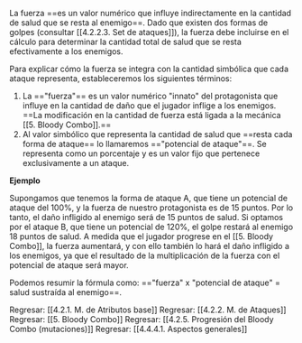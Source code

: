 
La fuerza ==es un valor numérico que influye indirectamente en la cantidad de salud que se resta al enemigo==. Dado que existen dos formas de golpes (consultar [[4.2.2.3. Set de ataques]]), la fuerza debe incluirse en el cálculo para determinar la cantidad total de salud que se resta efectivamente a los enemigos. 

Para explicar cómo la fuerza se integra con la cantidad simbólica que cada ataque representa, estableceremos los siguientes términos:

1. La =="fuerza"== es un valor numérico "innato" del protagonista que influye en la cantidad de daño que el jugador inflige a los enemigos. ==La modificación en la cantidad de fuerza está ligada a la mecánica [[5. Bloody Combo]].==
2. Al valor simbólico que representa la cantidad de salud que ==resta cada forma de ataque== lo llamaremos =="potencial de ataque"==. Se representa como un porcentaje y es un valor fijo que pertenece exclusivamente a un ataque.

**Ejemplo**

Supongamos que tenemos la forma de ataque A, que tiene un potencial de ataque del 100%, y la fuerza de nuestro protagonista es de 15 puntos. Por lo tanto, el daño infligido al enemigo será de 15 puntos de salud. Si optamos por el ataque B, que tiene un potencial de 120%, el golpe restará al enemigo 18 puntos de salud. A medida que el jugador progrese en el [[5. Bloody Combo]], la fuerza aumentará, y con ello también lo hará el daño infligido a los enemigos, ya que el resultado de la multiplicación de la fuerza con el potencial de ataque será mayor.

Podemos resumir la fórmula como: =="fuerza" x "potencial de ataque" = salud sustraída al enemigo==.


Regresar: [[4.2.1. M. de Atributos base]]
Regresar: [[4.2.2. M. de Ataques]]
Regresar: [[5. Bloody Combo]]
Regresar: [[4.2.5. Progresión del Bloody Combo (mutaciones)]]
Regresar: [[4.4.4.1. Aspectos generales]]